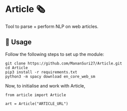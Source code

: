 # Article 🗞️
Tool to parse + perform NLP on web articles.

## 🔩 Usage 
Follow the following steps to set up the module:
```
git clone https://github.com/MananSuri27/Article.git
cd Article
pip3 install -r requirements.txt
python3 -m spacy download en_core_web_sm 
```
Now, to initialise and work with Article,
```
from article import Article

art = Article("ARTICLE_URL")
```
